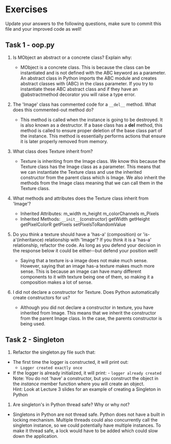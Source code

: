 # Exercises

Update your answers to the following questions, make sure to commit this file and your improved code as well!

## Task 1 - oop.py

1. Is MObject an abstract or a concrete class? Explain why:

   - MObject is a concrete class. This is because the class can be instantiated and is not defined with the ABC keyword as a parameter. An abstract class in Python imports the ABC module and creates abstract classes with (ABC) in the class parameter. If you try to instantiate these ABC abstract class and if they have an @abstractmethod decorator you will raise a type error.

2. The 'Image' class has commented code for a `__del__` method. What does this commented-out method do?

   - This method is called when the instance is going to be destroyed. It is also known as a destructor. If a base class has a **del** method, this method is called to ensure proper deletion of the base class part of the instance. This method is essentially performs actions that ensure it is later properly removed from memory.

3. What class does Texture inherit from?

   - Texture is inheriting from the Image class. We know this because the Texture class has the Image class as a parameter. This means that we can instantiate the Texture class and use the inherited constructor from the parent class which is Image. We also inherit the methods from the Image class meaning that we can call them in the Texture class.

4. What methods and attributes does the Texture class inherit from 'Image'?

   - Inherited Attributes:
     m_width
     m_height
     m_colorChannels
     m_Pixels
   - Inherited Methods:
     `__init__`(constructor)
     getWidth
     getHeight
     getPixelColorR
     getPixels
     setPixelsToRandomValue

5. Do you think a texture should have a 'has-a' (composition) or 'is-a'(inheritance) relationship with 'Image'? If you think it is a 'has-a' relationship, refactor the code. As long as you defend your decision in the response below it could be either--but defend your position well!

   - Saying that a texture is-a image does not make much sense. However, saying that an image has-a texture makes much more sense. This is because an image can have many different components to it with texture being one of them, so making it a composition makes a lot of sense.

6. I did not declare a constructor for Texture. Does Python automatically create constructors for us?

   - Although you did not declare a constructor in texture, you have inherited from Image. This means that we inherit the constructor from the parent Image class. In the case, the parents constructor is being used.

## Task 2 - Singleton

1. Refactor the singleton.py file such that:

- The first time the logger is constructed, it will print out:
  - `Logger created exactly once`
- If the logger is already initialized, it will print: - `logger already created`
  Note: You do not 'have' a constructor, but you construct the object in the _instance_ member function where you will create an object.  
  Hint: Look at Lecture 3 slides for an example of creating a Singleton in Python

1. Are singleton's in Python thread safe? Why or why not?

- Singletons in Python are not thread safe. Python does not have a built in locking mechanism. Multiple threads could also concurrently call the singleton instance, so we could potentially have multiple instances. To make it thread safe, a lock would have to be added which could slow down the application.
